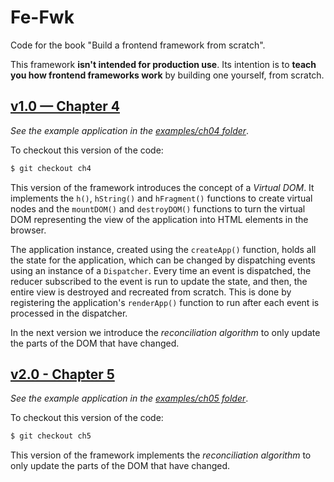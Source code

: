 # Fe-Fwk

Code for the book "Build a frontend framework from scratch".

This framework **isn't intended for production use**.
Its intention is to **teach you how frontend frameworks work** by building one yourself, from scratch.

## [v1.0 — Chapter 4](https://github.com/angelsolaorbaiceta/fe-fwk-book/tree/ch4/packages/runtime)

_See the example application in the [examples/ch04 folder](https://github.com/angelsolaorbaiceta/fe-fwk-book/tree/main/examples/ch04)_.

To checkout this version of the code:

```bash
$ git checkout ch4
```

This version of the framework introduces the concept of a _Virtual DOM_.
It implements the `h()`, `hString()` and `hFragment()` functions to create virtual nodes and the `mountDOM()` and `destroyDOM()` functions to turn the virtual DOM representing the view of the application into HTML elements in the browser.

The application instance, created using the `createApp()` function, holds all the state for the application, which can be changed by dispatching events using an instance of a `Dispatcher`.
Every time an event is dispatched, the reducer subscribed to the event is run to update the state, and then, the entire view is destroyed and recreated from scratch.
This is done by registering the application's `renderApp()` function to run after each event is processed in the dispatcher.

In the next version we introduce the _reconciliation algorithm_ to only update the parts of the DOM that have changed.

## [v2.0 - Chapter 5](https://github.com/angelsolaorbaiceta/fe-fwk-book/tree/ch5/packages/runtime)

_See the example application in the [examples/ch05 folder](https://github.com/angelsolaorbaiceta/fe-fwk-book/tree/main/examples/ch05)_.

To checkout this version of the code:

```bash
$ git checkout ch5
```

This version of the framework implements the _reconciliation algorithm_ to only update the parts of the DOM that have changed.
